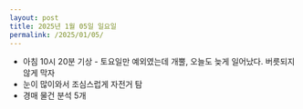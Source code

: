 ```yaml
---
layout: post
title: 2025년 1월 05일 일요일
permalink: /2025/01/05/
---
```

- 아침 10시 20분 기상 - 토요일만 예외였는데 개뿔, 오늘도 늦게 일어났다. 버릇되지 않게 막자
- 눈이 많이와서 조심스럽게 자전거 탐
- 경매 물건 분석 5개